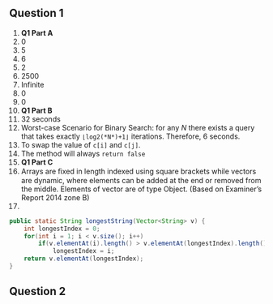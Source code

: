 ## Question 1
1. **Q1 Part A**
  1. 0
  2. 5
  3. 6
  4. 2
  5. 2500
  6. Infinite
  7. 0
  8. 0
2. **Q1 Part B**
  1. 32 seconds
  2. Worst-case Scenario for Binary Search: for any *N* there exists a query that takes exactly `⌊log2(*N*)+1⌋` iterations. Therefore, 6 seconds.
  3. To swap the value of `c[i]` and `c[j]`.
  4. The method will always `return false`
3. **Q1 Part C**
  1. Arrays are ﬁxed in length indexed using square brackets while vectors are dynamic, where elements can be added at the end or removed from the middle. Elements of vector are of type Object. (Based on Examiner’s Report 2014 zone B)
  2. 
```java
public static String longestString(Vector<String> v) {
	int longestIndex = 0;
	for(int i = 1; i < v.size(); i++)
		if(v.elementAt(i).length() > v.elementAt(longestIndex).length())
			longestIndex = i;
	return v.elementAt(longestIndex);
}
```

## Question 2
